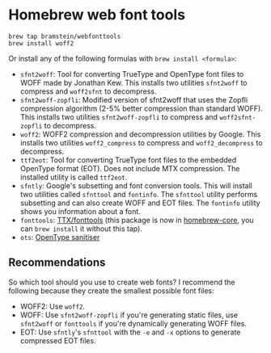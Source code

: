 # Homebrew web font tools

    brew tap bramstein/webfonttools
    brew install woff2

Or install any of the following formulas with `brew install <formula>`:

* `sfnt2woff`: Tool for converting TrueType and OpenType font files to WOFF made by Jonathan Kew. This installs two utilities `sfnt2woff` to compress and `woff2sfnt` to decompress.
* `sfnt2woff-zopfli`: Modified version of sfnt2woff that uses the Zopfli compression algorithm (2-5% better compression than standard WOFF). This installs two utilities `sfnt2woff-zopfli` to compress and `woff2sfnt-zopfli` to decompress.
* `woff2`: WOFF2 compression and decompression utilities by Google. This installs two utilities `woff2_compress` to compress and `woff2_decompress` to decompress.
* `ttf2eot`: Tool for converting TrueType font files to the embedded OpenType format (EOT). Does not include MTX compression. The installed utility is called `ttf2eot`.
* `sfntly`: Google's subsetting and font conversion tools. This will install two utilities called `sfnttool` and `fontinfo`. The `sfnttool` utility performs subsetting and can also create WOFF and EOT files. The `fontinfo` utility shows you information about a font.
* `fonttools`: [TTX/fonttools](https://github.com/fonttools/fonttools) (this package is now in [homebrew-core](https://github.com/Homebrew/homebrew-core/blob/master/Formula/fonttools.rb), you can `brew install` it without this tap).
* `ots`: [OpenType sanitiser](https://github.com/khaledhosny/ots)

## Recommendations

So which tool should you use to create web fonts? I recommend the following because they create the smallest possible font files:

* WOFF2: Use `woff2`.
* WOFF: Use `sfnt2woff-zopfli` if you're generating static files, use `sfnt2woff` or `fonttools` if you're dynamically generating WOFF files.
* EOT: Use `sfntly`'s `sfnttool` with the `-e` and `-x` options to generate compressed EOT files.
